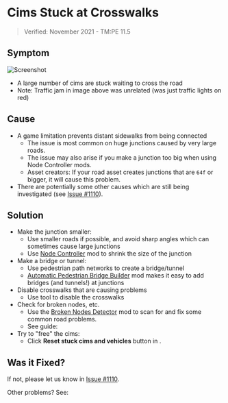 # Cims Stuck at Crosswalks
> Verified: November 2021 - TM:PE 11.5

## Symptom

![Screenshot](https://i.imgur.com/0sdm0AD.jpg)

* A large number of cims are stuck waiting to cross the road
* Note: Traffic jam in image above was unrelated (was just traffic lights on red)

## Cause

* A game limitation prevents distant sidewalks from being connected
    * The issue is most common on huge junctions caused by very large roads.
    * The issue may also arise if you make a junction too big when using Node Controller mods.
    * Asset creators: If your road asset creates junctions that are `64f` or bigger, it will cause this problem.
* There are potentially some other causes which are still being investigated (see [Issue #1110](https://github.com/CitiesSkylinesMods/TMPE/issues/1110)).

## Solution

* Make the junction smaller:
    * Use smaller roads if possible, and avoid sharp angles which can sometimes cause large junctions
    * Use [Node Controller](https://steamcommunity.com/sharedfiles/filedetails/?id=2472062376) mod to shrink the size of the junction
* Make a bridge or tunnel:
    * Use pedestrian path networks to create a bridge/tunnel
    * [Automatic Pedestrian Bridge Builder](https://steamcommunity.com/sharedfiles/filedetails/?id=2030755273) mod makes it easy to add bridges (and tunnels!) at junctions
* Disable crosswalks that are causing problems
    * Use [](Junction-Restrictions.md) tool to disable the crosswalks
* Check for broken nodes, etc.
    * Use the [Broken Nodes Detector](https://steamcommunity.com/sharedfiles/filedetails/?id=1777173984&searchtext=broken+nodes+detector) mod to scan for and fix some common road problems.
    * See guide: [](How-to-remove-ghost-nodes-and-broken-nodes.md)
* Try to "free" the cims:
    * Click **Reset stuck cims and vehicles** button in [](Settings.md) [](Maintenance.md).

## Was it Fixed?

If not, please let us know in [Issue #1110](https://github.com/CitiesSkylinesMods/TMPE/issues/1110).

Other problems? See: [](Troubleshooting.md)